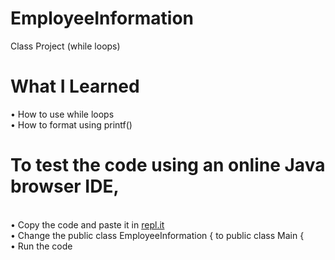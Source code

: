 # EmployeeInformation
Class Project (while loops)
# What I Learned
• How to use while loops <br>
• How to format using printf()
# To test the code using an online Java browser IDE, 
<br>• Copy the code and paste it in <a href="https://repl.it/languages/java">repl.it</a>
<br>• Change the public class EmployeeInformation { to public class Main { 
<br>• Run the code
